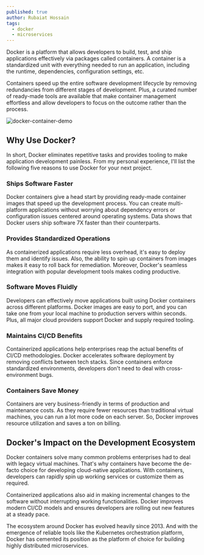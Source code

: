 ```yaml
---
published: true
author: Rubaiat Hossain
tags:
  - docker
  - microservices
---
```



Docker is a platform that allows developers to build, test, and ship applications
effectively via packages called containers. A container is a standardized unit with
everything needed to run an application, including the runtime, dependencies,
configuration settings, etc.

Containers speed up the entire software development lifecycle by removing
redundancies from different stages of development. Plus, a curated number of
ready-made tools are available that make container management effortless and
allow developers to focus on the outcome rather than the process.

![docker-container-demo](https://i.imgur.com/PvWUb7v.png)

## Why Use Docker?

In short, Docker eliminates repetitive tasks and provides tooling to make
application development painless. From my personal experience, I'll list the
following five reasons to use Docker for your next project.

### Ships Software Faster

Docker containers give a head start by providing ready-made container images that
speed up the development process. You can create multi-platform applications
without worrying about dependency errors or configuration issues centered around
operating systems. Data shows that Docker users ship software 7X faster than their
counterparts.

### Provides Standardized Operations

As containerized applications require less overhead, it's easy to deploy them and
identify issues. Also, the ability to spin up containers from images makes it easy to
roll back for remediation. Moreover, Docker's seamless integration with popular
development tools makes coding productive.

### Software Moves Fluidly

Developers can effectively move applications built using Docker containers across
different platforms. Docker images are easy to port, and you can take one from
your local machine to production servers within seconds. Plus, all major cloud
providers support Docker and supply required tooling.

### Maintains CI/CD Benefits
Containerized applications help enterprises reap the actual benefits of CI/CD
methodologies. Docker accelerates software deployment by removing conflicts
between tech stacks. Since containers enforce standardized environments,
developers don't need to deal with cross-environment bugs.

### Containers Save Money
Containers are very business-friendly in terms of production and maintenance
costs. As they require fewer resources than traditional virtual machines, you can
run a lot more code on each server. So, Docker improves resource utilization and
saves a ton on billing.


## Docker's Impact on the Development Ecosystem
Docker containers solve many common problems enterprises had to deal with
legacy virtual machines. That's why containers have become the de-facto choice
for developing cloud-native applications. With containers, developers can rapidly
spin up working services or customize them as required.

Containerized applications also aid in making incremental changes to the software
without interrupting working functionalities. Docker improves modern CI/CD
models and ensures developers are rolling out new features at a steady pace.

The ecosystem around Docker has evolved heavily since 2013. And with the
emergence of reliable tools like the Kubernetes orchestration platform, Docker has
cemented its position as the platform of choice for building highly distributed
microservices.
